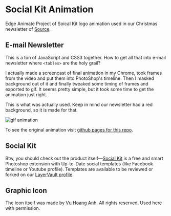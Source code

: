 # Social Kit Animation

Edge Animate Project of Soical Kit logo animation used in our Christmas newsletter of [Source](https://madebysource.com/).

## E-mail Newsletter

This is a ton of JavaScript and CSS3 together. How to get all that into e-mail newsletter where `<tables>` are the holy grail? 

I actually made a screencast of final animation in my Chrome, took frames from the video and put them into PhotoShop's timeline. Then I masked background out of it and finally tweaked some timing of frames and exported to gif. It seems pretty simple, but it took some time to get the animation just right.

This is what was actually used. Keep in mind our newsletter had a red background, so it is made for that.

![gif animation](http://source.r.worldssl.net/static/r-e892d65/images/emailing/1.1/newsletters/12-13-socialkit/socialkit.gif)

To see the original animation visit [github pages for this repo](http://marekhrabe.github.io/social-kit-animation/).

## Social Kit

Btw, you should check out the product itself—[Social Kit](http://socialkit.madebysource.com/) is a free and smart Photoshop extension with Up-to-Date social templates (like Facebook timeline or Youtube profile). Templates are available to be reviewed or forked on our [LayerVault profile](https://layervault.com/source/SocialKit).

## Graphic Icon

The icon itself was made by [Vu Hoang Anh](http://dribbble.com/pixelvu). All rights reserved. Used here with permission.
